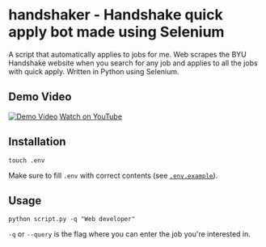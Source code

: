 # handshaker - Handshake quick apply bot made using Selenium

A script that automatically applies to jobs for me. Web scrapes the BYU Handshake website when you search for any job and applies to all the jobs with quick apply. Written in Python using Selenium.

## Demo Video

[![Demo Video](https://img.youtube.com/vi/34GiNbJ4ECc/0.jpg)](https://youtu.be/34GiNbJ4ECc)
[Watch on YouTube](https://youtu.be/34GiNbJ4ECc)

## Installation

```
touch .env
```

Make sure to fill `.env` with correct contents (see [`.env.example`](/.env.example)).

## Usage

```
python script.py -q "Web developer"
```

`-q` or `--query` is the flag where you can enter the job you're interested in.
